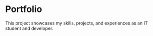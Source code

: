 # Portfolio
This project showcases my skills, projects, and experiences as an IT student and developer.
